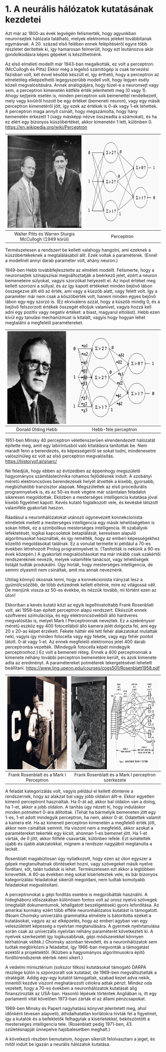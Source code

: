 # 1. A neurális hálózatok kutatásának kezdetei #

Azt már az 1800-as évek legvégén felismerték, hogy agyunkban neuronsejtek hálózata található, melyek elektromos jeleket továbbítanak egymásnak. A 20. század első felében ennek felépítéséről egyre több részletet derítettek ki, így hamarosan felmerült, hogy ezt leutánozva akár gondolkodásra képes gépeket is készíthetnénk.

Az első elméleti modellt már 1943-ban megalkották, ez volt a perceptron. (McCullogh és Pitts) Ekkor még a legelső számítógép is csak tervezési fázisban volt, két évvel később készült el, így érthető, hogy a perceptron az elméletileg elképzelhető legegyszerűbb modell volt, hogy legyen esély közeli megvalósítására. Annak analógiájára, hogy tüzel-e a neuronsejt vagy sem, a perceptron kimenetén kétféle érték jelenhetett meg (0 vagy 1). Ahogy sejtjeink esetén is, minden perceptron sok bemenettel rendelkezett, mely vagy kívülről hozott be egy értéket (bemeneti neuron), vagy egy másik perceptron kimenetéről jött, így ezek az értékek is 0-ák vagy 1-ek lehettek. A perceptron maga annyit csinált, hogy megszámolta, hogy hány bemenetén érkezett 1 (vagy másképp nézve összeadta a számokat), és ha ez elért egy bizonyos küszöbértéket, akkor kimenetén 1 lett, különben 0.
https://en.wikipedia.org/wiki/Perceptron

| <img src="images/Pitts_McCullogh_1949.png" height="300" /> | <img src="images/perceptron.png" height="300" />  |
|:----------------------------------------------------------:|:-------------------------------------------------:|
|   Walter Pitts és Warren Sturgis McCullogh (1949 körül)    |                    Perceptron                     |

Természetesen a rendszert be kellett valahogy hangolni, ami ezeknek a küszöbértékeknek a megtalálásából állt. Ezek voltak a paraméterek. (Ennél a modellnél annyi darab paraméter volt, ahány neuron.)
 
1949-ben Hebb továbbfejlesztette az elméleti modellt. Felismerte, hogy a neuronsejtek szinapszisai megváltoztatják a beérkező jelet, ezért a neuron bemeneteire súlyokat, vagyis szorzókat helyezett el. Az input értéket meg kellett szorozni a súllyal, és az így kapott értékeket minden bejövő lábon összegezve állt elő az érték, ami vagy a küszöb alatt, vagy felett volt. Így a paraméter már nem csak a köszöbérték volt, hanem minden egyes bejövő lábon egy-egy szorzó is. (Ez ekvivalens azzal, hogy a küszöb mindig 0, és a bejövő felszorzott értékek összegét eltoljuk valamivel, vagyis hozzá kell adni egy pozitív vagy negatív értéket: a biast, magyarul eltolást). Hebb ezen kívül egy tanulási mechanizmust is kitalált, vagyis hogy hogyan lehet megtalálni a megfelelő paramétereket.

| <img src="images/Hebb.png" height="300" /> | <img src="images/HebbPerceptron.png" height="300" /> |
|:------------------------------------------:|:----------------------------------------------------:|
|             Donald Olding Hebb             |                 Hebb-féle perceptron                 |

1951-ben Minsky 40 perceptron véletlenszerűen elrendendezett hálózatát építette meg, amit egy labirintusból való kitalálásra tanítottak be. Nem maradt fenn a berendezés, és képességeiről se sokat tudni, mindenesetre valószínűleg ez volt az első perceptron megvalósítás.
https://historyof.ai/snarc/

Ne feledjük, hogy ebben az évtizedben az éppenhogy megszülető hagyományos számítástechnika rohamos fejlődésnek indult. A szobányi méretű elektroncsöves berendezések helyét átvették a kisebb, gyorsabb, megbízhatóbb tranzisztor alapúak. Megszülettek az első procedurális programnyelvek is, és az 50-es évek végére már számtalan feladatot sikeresen megoldottak. Eközben a mesterséges intelligencia kutatása jóval kisebb figyelmet kapott. Kevés kutató foglalkozott vele, és kevésbé látszott valamiféle gyakorlati haszon.

Ráadásul a neuronhálózatokat utánozó úgynevezett konnekcionista elméletek mellett a mesterséges intelligencia egy másik lehetőségében is sokan hittek, ez a szimbolikus mesterséges intelligencia. Itt szabályok lefektetését, logikai kapcsolatok betaplálását, keresésen alapuló algoritmusokat használtak, és így remélték, hogy az emberi képességekhez közelítő megoldásokat találnak. Ez a vonulat termelte ki például a 70-es években létrehozott Prolog programnyelvet is. (Tanították is nekünk a 90-es évek közepén.) A gyakorlati megvalósításokat ma már inkább csak szakértői rendszereknek nevezik, melyek valamiféle tanácsot, vagy lehetőségek listáját tudták produkálni. Úgy hívták, hogy mesterséges intelligencia, de semmi olyasmit nem csináltak, amit ma annak neveznénk.

Utólag könnyű okosnak lenni, hogy a konnekcionista irányzat lesz a gyümölcsözőbb, de több évtizednek kellett eltelnie, mire ez világossá vált. De menjünk vissza az 50-es évekbe, és nézzük tovább, mi történt ezen az úton!

Ekkoriban a kevés kutató közt az egyik legelhivatottabb Frank Rosenblatt volt, aki 1958-ban épített perceptron alapú rendszert. Elkészült ennek szoftveres szimulációja, és egy elektroncsövekből álló hardveres megvalósítás is, melyet Mark I Perceptronnak neveztek. Ez a szekrénysor méretű eszköz egy 400 fotocellából álló kamera jelét dolgozta fel, ami egy 20 x 20-as képet érzékelt. Fekete háttér elé tett fehér alakzatokat mutattak neki, vagyis így minden fotocella vagy egy fekete, vagy egy fehér pontot látott. 0-át vagy 1-et. Az ennek megfelelő elektromos jelet 400 darab perceptronba vezették. (Mindegyik fotocella képét mindegyik perceptronhoz.) Ez volt a bemeneti réteg. Ennek a 400 perceptronnak a kimenete néhány további perceptron bemenetére került, és azok kimenete adta az eredményt. A paramétereket potméterek tekergetésével lehetett beállítani.
https://www.ling.upenn.edu/courses/cogs501/Rosenblatt1958.pdf

| <img src="images/FrankRosenblatt_Mark1Perceptron.jpg" height="300" /> | <img src="images/FrankRosenblatt_diagram.png" height="300" /> |
|:---------------------------------------------------------------------:|:-------------------------------------------------------------:|
|                Frank Rosenblatt és a Mark I Perceptron                |      Frank Rosenblatt és a Mark I perceptron szerkezete       |


A feladat kategorizálás volt, vagyis például el kellett döntenie a rendszernek, hogy az alakzat bal vagy jobb oldalon állt-e. Ekkor egyetlen kimenő perceptront használtak. Ha 0-át ad, akkor bal oldalon van a dolog, ha 1-et, akkor a jobb oldalon.  A tanítás úgy nézett ki, hogy induláskor minden potmétert 0-ára állítottak. (Tehát ha bármelyik bemeneten jött egy 1-es, 1-et adott mindegyik perceptron, ha nem, akkor 0-át. Odatettek valamit a kamera elé. Ha az kimeneti perceptron kimenetén a megfelelő érték jött, akkor nem csináltak semmit. Ha viszont nem a megfelelő, akkor azokat a paramétereket tekerték egy kicsit, ahonnan 1-es bemenet jött. Ha 1-et vártak, de 0 jött, akkor fölfelé csavarták, különben lefelé. Ezt ismételték újabb és újabb alakzatokkal, mígnem a rendszer nagyjából megtanulta a leckét.

Rosenblatt magabiztosan úgy nyilatkozott, hogy ezen az úton egyszer a gépek megtanulhatnak döntéseket hozni, vagy szövegeket másik nyelve fordítani, sőt, talán tudatuk is lehet. Természetesen ezt akkor a legtöbben kinevették. A 60-as években még sokat kísérleteztek vele, és bár bizonyos kategorizálási feladatokat sikerült megoldani, nem tudtak komolyabb feladatokat megvalósítani.

A perceptronokat a gépi fordítás esetére is megpróbálták használni. A hidegháború időszakában különösen fontos volt az orosz nyelvű szövegek (megtalált dokumentumok, lehallgatott beszélgetések) gyors lefordítása. Az amerikai kormány ezért több efféle neuronhálózatos kutatást is támogatott. (Noam Chomsky univerzális grammatika elmélete is bátorította ezeket a kutatásokat, vagyis az az elképzelés, hogy az emberi agyban van egy veleszületett képesség a nyelvtan megtanulására. A gyermek nyelvtanulása során csak az univerzális nyelvtan néhány paraméterét következteti ki. A nyelvek szerkezetét így logikusabbnak, gépi módszerekkel könnyen leírhatónak vélték.) Chomsky azonban tévedett, és a neuronhálózatok sem tudtak megbirkózni a feladattal, így 1966-ban megvonták a támogatást ezektől a projektektől. (Közben a hagyományos algoritmusokra építő fordítórendszerek elértek némi sikert.)

A védelmi minisztérium (sokszor titkos) kutatásokat támogató DARPA részlege külön is szponzorált sok kutatást, de 1969-ben megváltoztatták a stratégiát. Addig egy-egy kutatót támogattak, szabad kezet adva nekik, innentől kezdve viszont meghatározott célokra adtak pénzt. Mindez oda vezetett, hogy a 70-es években a neuronhálózatok kutatását alig finanszírozták az USÁ-ban. Hasonló lépések történtek Angliában is, itt egy parlamenti vitát követően 1973-ban zárták el az állami pénzcsapokat.

1969-ben Minsky és Papert nagyhatású könyvet jelentetett meg, ahol időnként tévesen alapvető, áthidalhatatlan korlátokra hívták fel a figyelmet, így a kutatók és a befektetők felhagytak a kísérletekkel, beköszöntött a mesterséges intelligencia tele. (Rosenblatt pedig 1971-ben, 43. születésnapját ünnepelve hajóbalesetben meghalt.)

A következő részben bemutatom, hogyan sikerült felolvasztani a jeget, és mitől indult be igazán a neurális hálózatok kutatása.
